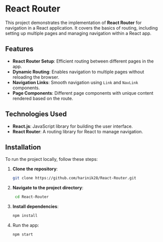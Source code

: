 # React Router

This project demonstrates the implementation of **React Router** for navigation in a React application. It covers the basics of routing, including setting up multiple pages and managing navigation within a React app.

## Features

- **React Router Setup**: Efficient routing between different pages in the app.
- **Dynamic Routing**: Enables navigation to multiple pages without reloading the browser.
- **Navigation Links**: Smooth navigation using `Link` and `NavLink` components.
- **Page Components**: Different page components with unique content rendered based on the route.

## Technologies Used

- **React.js**: JavaScript library for building the user interface.
- **React Router**: A routing library for React to manage navigation.

## Installation

To run the project locally, follow these steps:

1. **Clone the repository**:
   ```bash
   git clone https://github.com/harinik28/React-Router.git

2. **Navigate to the project directory**:
   ```bash
    cd React-Router

3. **Install dependencies**:
    ```bash
    npm install

4. Run the app:
    ```bash
    npm start

